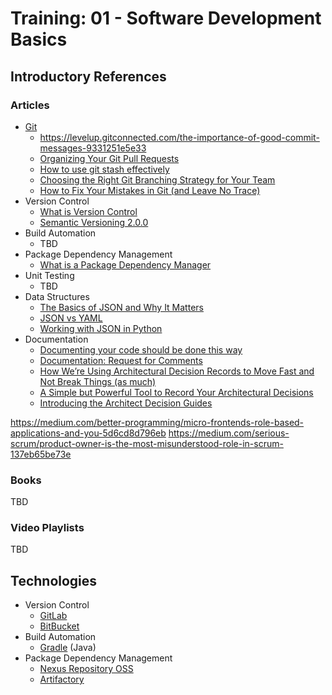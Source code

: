 # Training: 01 - Software Development Basics

## Introductory References

### Articles

- [Git]()
  - https://levelup.gitconnected.com/the-importance-of-good-commit-messages-9331251e5e33
  - [Organizing Your Git Pull Requests](https://medium.com/@gonzalobanuelos/organizing-your-git-pull-request-b6831f94d303)
  - [How to use git stash effectively](https://levelup.gitconnected.com/how-to-use-git-stash-effectively-d4e04870cc2b)
  - [Choosing the Right Git Branching Strategy for Your Team](https://medium.com/dev-genius/choosing-the-right-git-branching-strategy-for-your-team-2a53144fcbdb)
  - [How to Fix Your Mistakes in Git (and Leave No Trace)](https://medium.com/better-programming/how-to-fix-your-mistakes-in-git-and-leave-no-trace-8919d112064b)
- Version Control
  - [What is Version Control](https://www.atlassian.com/git/tutorials/what-is-version-control)
  - [Semantic Versioning 2.0.0](https://semver.org/)
- Build Automation
  - TBD
- Package Dependency Management
  - [What is a Package Dependency Manager](https://blog.sonatype.com/what-is-a-package-dependency-manager)
- Unit Testing
  - TBD
- Data Structures
  - [The Basics of JSON and Why It Matters](https://medium.com/swlh/the-basics-of-json-and-why-it-matters-14e742c3e6f7)
  - [JSON vs YAML](https://levelup.gitconnected.com/json-vs-yaml-6aa0243aefc6)
  - [Working with JSON in Python](https://towardsdatascience.com/working-with-json-in-python-a53c3b88cc0)
- Documentation
  - [Documenting your code should be done this way](https://medium.com/swlh/documenting-your-code-should-be-done-this-way-2e2dd6bcdb95)
  - [Documentation: Request for Comments](https://medium.com/sharednode/documentation-request-for-comments-cb61de21174b)
  - [How We’re Using Architectural Decision Records to Move Fast and Not Break Things (as much)](https://medium.com/aos-engineering-blog/how-were-using-architectural-decision-records-to-move-fast-and-not-break-things-as-much-2acd81dcb6b9)
  - [A Simple but Powerful Tool to Record Your Architectural Decisions](https://medium.com/better-programming/here-is-a-simple-yet-powerful-tool-to-record-your-architectural-decisions-5fb31367a7da)
  - [Introducing the Architect Decision Guides](https://medium.com/salesforce-architects/introducing-architect-decision-guides-609ae5d7b5da)

https://medium.com/better-programming/micro-frontends-role-based-applications-and-you-5d6cd8d796eb
https://medium.com/serious-scrum/product-owner-is-the-most-misunderstood-role-in-scrum-137eb65be73e

### Books

TBD

### Video Playlists

TBD

## Technologies

- Version Control
  - [GitLab](https://about.gitlab.com/)
  - [BitBucket](https://bitbucket.org/product)
- Build Automation
  - [Gradle](https://gradle.org/) (Java)
- Package Dependency Management
  - [Nexus Repository OSS](https://www.sonatype.com/nexus/repository-oss)
  - [Artifactory](https://jfrog.com/artifactory/)
